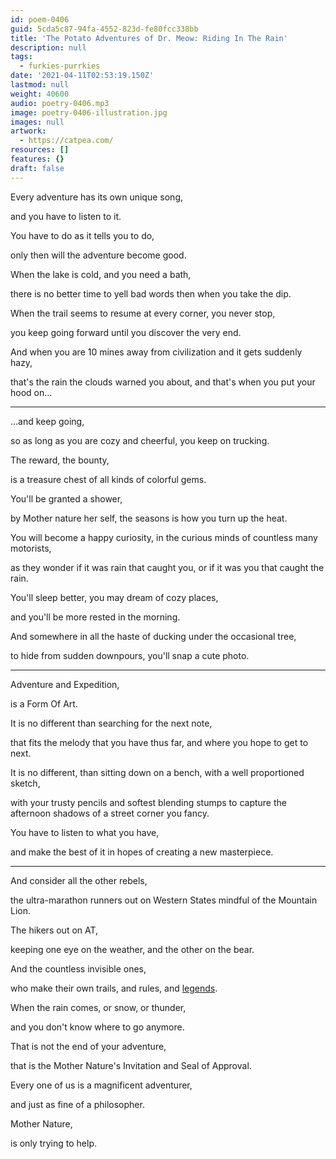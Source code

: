 ```yaml
---
id: poem-0406
guid: 5cda5c87-94fa-4552-823d-fe80fcc338bb
title: 'The Potato Adventures of Dr. Meow: Riding In The Rain'
description: null
tags:
  - furkies-purrkies
date: '2021-04-11T02:53:19.150Z'
lastmod: null
weight: 40600
audio: poetry-0406.mp3
image: poetry-0406-illustration.jpg
images: null
artwork:
  - https://catpea.com/
resources: []
features: {}
draft: false
---
```


Every adventure has its own unique song,

and you have to listen to it.

You have to do as it tells you to do,

only then will the adventure become good.

When the lake is cold, and you need a bath,

there is no better time to yell bad words then when you take the dip.

When the trail seems to resume at every corner, you never stop,

you keep going forward until you discover the very end.

And when you are 10 mines away from civilization and it gets suddenly hazy,

that's the rain the clouds warned you about, and that's when you put your hood on...

---

...and keep going,

so as long as you are cozy and cheerful, you keep on trucking.

The reward, the bounty,

is a treasure chest of all kinds of colorful gems.

You'll be granted a shower,

by Mother nature her self, the seasons is how you turn up the heat.

You will become a happy curiosity, in the curious minds of countless many motorists,

as they wonder if it was rain that caught you, or if it was you that caught the rain.

You'll sleep better, you may dream of cozy places,

and you'll be more rested in the morning.

And somewhere in all the haste of ducking under the occasional tree,

to hide from sudden downpours, you'll snap a cute photo.

---

Adventure and Expedition,

is a Form Of Art.

It is no different than searching for the next note,

that fits the melody that you have thus far, and where you hope to get to next.

It is no different, than sitting down on a bench, with a well proportioned sketch,

with your trusty pencils and softest blending stumps to capture the afternoon shadows of a street corner you fancy.

You have to listen to what you have,

and make the best of it in hopes of creating a new masterpiece.

---

And consider all the other rebels,

the ultra-marathon runners out on Western States mindful of the Mountain Lion.

The hikers out on AT,

keeping one eye on the weather, and the other on the bear.

And the countless invisible ones,

who make their own trails, and rules, and [legends](https://www.youtube.com/watch?v=Mwx3RvDWvDM).

When the rain comes, or snow, or thunder,

and you don't know where to go anymore.

That is not the end of your adventure,

that is the Mother Nature's Invitation and Seal of Approval.

Every one of us is a magnificent adventurer,

and just as fine of a philosopher.

Mother Nature,

is only trying to help.
